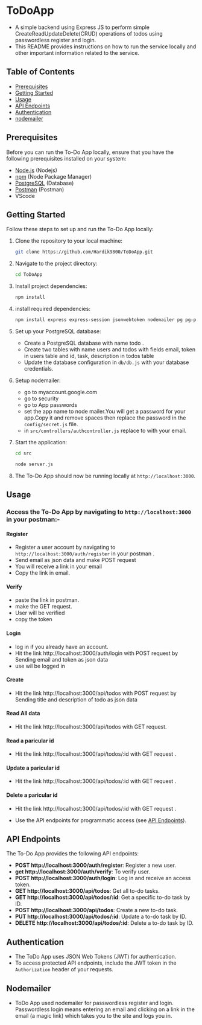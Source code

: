 # ToDoApp
 - A simple backend using Express JS to perform simple CreateReadUpdateDelete(CRUD) operations of todos using passwordless register and login.
 - This README provides instructions on how to run the service locally and other important information related to the service.

## Table of Contents

- [Prerequisites](#prerequisites)
- [Getting Started](#getting-started)
- [Usage](#usage)
- [API Endpoints](#api-endpoints)
- [Authentication](#authentication)
- [nodemailer](#nodemailer)
   

## Prerequisites

Before you can run the To-Do App locally, ensure that you have the following prerequisites installed on your system:

- [Node.js](https://nodejs.org/) (Nodejs)
- [npm](https://www.npmjs.com/) (Node Package Manager)
- [PostgreSQL](https://www.postgresql.org/) (Database)
- [Postman](https://www.postman.com/) (Postman)
- VScode


## Getting Started

Follow these steps to set up and run the To-Do App locally:

1. Clone the repository to your local machine:

   ```bash
   git clone https://github.com/Hardik9800/ToDoApp.git
   ```

2. Navigate to the project directory:

   ```bash
   cd ToDoApp
   ```

3. Install project dependencies:

   ```bash
   npm install
   ```
4. install required dependencies:

   ```bash
   npm install express express-session jsonwebtoken nodemailer pg pg-promise
   ```
   
5. Set up your PostgreSQL database:
   - Create a PostgreSQL database with name todo .
   - Create two tables with name users and todos with fields email, token in users table and id, task, description in todos table
   - Update the database configuration in `db/db.js` with your database credentials.
     
6. Setup nodemailer:
   - go to myaccount.google.com
   - go to security
   - go to App passwords
   - set the app name to node mailer.You will get a password for your app.Copy it and remove spaces then replace the password in the `config/secret.js` file.
   - in `src/controllers/authcontroller.js` replace to with your email.
 
   

7. Start the application:

   ```bash
   cd src
   ```

   ```bash
   node server.js
   ```
8. The To-Do App should now be running locally at `http://localhost:3000`.

## Usage

### Access the To-Do App by navigating to `http://localhost:3000` in your postman:-

#### Register
- Register a user account by navigating to `http://localhost:3000/auth/register` in your postman .
- Send email as json data and make POST request
- You will receive a link in your email
- Copy the link in email.

#### Verify
- paste the link in postman.
- make the GET request.
- User will be verified
- copy the token

#### Login
- log in if you already have an account.
- Hit the link http://localhost:3000/auth/login with POST request by Sending email and token as json data
- use wil be logged in
#### Create
- Hit the link http://localhost:3000/api/todos with POST request by Sending title and description of todo as json data
#### Read All data
- Hit the link http://localhost:3000/api/todos with GET request.
#### Read a paricular id
- Hit the link http://localhost:3000/api/todos/:id with GET request .
#### Update a paricular id
- Hit the link http://localhost:3000/api/todos/:id with GET request .
#### Delete a paricular id
- Hit the link http://localhost:3000/api/todos/:id with GET request .

- Use the API endpoints for programmatic access (see [API Endpoints](#api-endpoints)).

## API Endpoints

The To-Do App provides the following API endpoints:

- **POST http://localhost:3000/auth/register**: Register a new user.
- **get http://localhost:3000/auth/verify**: To verify user.
- **POST http://localhost:3000/auth/login**: Log in and receive an access token.
- **GET http://localhost:3000/api/todos**: Get all to-do tasks.
- **GET http://localhost:3000/api/todos/:id**: Get a specific to-do task by ID.
- **POST http://localhost:3000/api/todos**: Create a new to-do task.
- **PUT http://localhost:3000/api/todos/:id**: Update a to-do task by ID.
- **DELETE http://localhost:3000/api/todos/:id**: Delete a to-do task by ID.  

## Authentication

- The ToDo App uses JSON Web Tokens (JWT) for authentication.
- To access protected API endpoints, include the JWT token in the `Authorization` header of your requests.

## Nodemailer

- ToDo App used nodemailer for passwordless register and login. Passwordless login means entering an email and clicking on a link in the email (a magic link) which takes you to the site and logs you in. 



